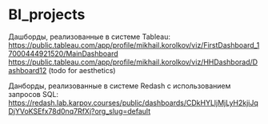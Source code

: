 # BI_projects

Дашборды, реализованные в системе Tableau:
https://public.tableau.com/app/profile/mikhail.korolkov/viz/FirstDashboard_17000444921520/MainDashboard  
https://public.tableau.com/app/profile/mikhail.korolkov/viz/HHDashborad/Dashboard12 (todo for aesthetics)

Данборды, реализованные в системе Redash с использованием запросов SQL: 
https://redash.lab.karpov.courses/public/dashboards/CDkHYLljMjLyH2kjiJqDjYVoKSEfx78d0nq7RfXj?org_slug=default
